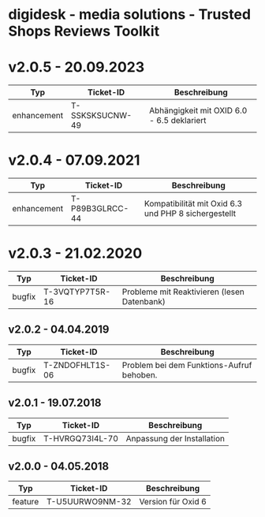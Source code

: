 <!---
REGELN DIESER DATEI:
- neue Changelog-Einträge werden immer ganz oben angehangen. Die aktuellste Version steht also immer oben.
- Kennzeichnungen vor Changelog-Item:
    - bugfix      = Fehlerbehebung
    - enhancement = Erweiterung einer bestehenden Funktion
    - feature     = neue Funktionen

- Generator für Mardown-Tabellen: http://www.tablesgenerator.com/markdown_tables
-->
# digidesk - media solutions - Trusted Shops Reviews Toolkit

# v2.0.5 - 20.09.2023
| Typ         | Ticket-ID       | Beschreibung
|-------------|-----------------|----------------------------
| enhancement | T-SSKSKSUCNW-49 | Abhängigkeit mit OXID 6.0 - 6.5 deklariert

# v2.0.4 - 07.09.2021
| Typ         | Ticket-ID       | Beschreibung
|-------------|-----------------|----------------------------
| enhancement | T-P89B3GLRCC-44 | Kompatibilität mit Oxid 6.3 und PHP 8 sichergestellt


# v2.0.3 - 21.02.2020
| Typ         | Ticket-ID       | Beschreibung
|-------------|-----------------|----------------------------
| bugfix      | T-3VQTYP7T5R-16 | Probleme mit Reaktivieren (lesen Datenbank)


## v2.0.2 - 04.04.2019
| Typ         | Ticket-ID       | Beschreibung
|-------------|-----------------|----------------------------
| bugfix      | T-ZNDOFHLT1S-06 | Problem bei dem Funktions-Aufruf behoben.


## v2.0.1 - 19.07.2018
| Typ         | Ticket-ID       | Beschreibung
|-------------|-----------------|----------------------------
| bugfix      | T-HVRGQ73I4L-70 | Anpassung der Installation


## v2.0.0 - 04.05.2018
| Typ         | Ticket-ID       | Beschreibung
|-------------|-----------------|--------------------
| feature     | T-U5UURWO9NM-32 | Version für Oxid 6
